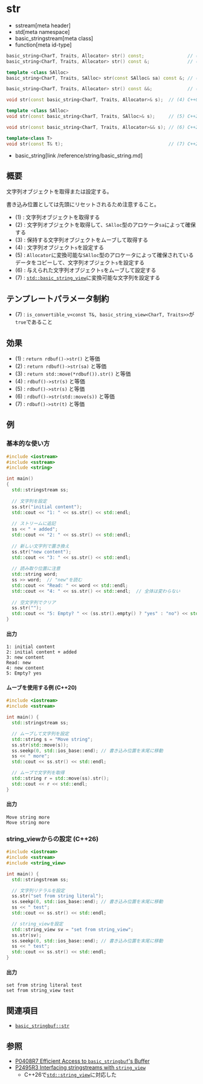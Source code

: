 # str
* sstream[meta header]
* std[meta namespace]
* basic_stringstream[meta class]
* function[meta id-type]

```cpp
basic_string<CharT, Traits, Allocator> str() const;                // (1) C++03
basic_string<CharT, Traits, Allocator> str() const &;              // (1) C++20

template <class SAlloc>
basic_string<CharT, Traits, SAlloc> str(const SAlloc& sa) const &; // (2) C++20

basic_string<CharT, Traits, Allocator> str() const &&;             // (3) C++20

void str(const basic_string<CharT, Traits, Allocator>& s);  // (4) C++03

template <class SAlloc>
void str(const basic_string<CharT, Traits, SAlloc>& s);     // (5) C++20

void str(const basic_string<CharT, Traits, Allocator>&& s); // (6) C++20

template<class T>
void str(const T& t);                                       // (7) C++26
```
* basic_string[link /reference/string/basic_string.md]

## 概要
文字列オブジェクトを取得または設定する。

書き込み位置としては先頭にリセットされるため注意すること。

- (1) : 文字列オブジェクトを取得する
- (2) : 文字列オブジェクトを取得して、`SAlloc`型のアロケータ`sa`によって確保する
- (3) : 保持する文字列オブジェクトをムーブして取得する
- (4) : 文字列オブジェクト`s`を設定する
- (5) : `Allocator`に変換可能な`SAlloc`型のアロケータによって確保されているデータをコピーして、文字列オブジェクト`s`を設定する
- (6) : 与えられた文字列オブジェクト`s`をムーブして設定する
- (7) : [`std::basic_string_view`](/reference/string_view/basic_string_view.md)に変換可能な文字列を設定する


## テンプレートパラメータ制約
- (7) : `is_convertible_v<const T&, basic_string_view<CharT, Traits>>`が`true`であること

## 効果
- (1) : `return rdbuf()->str()` と等価
- (2) : `return rdbuf()->str(sa)` と等価
- (3) : `return std::move(*rdbuf()).str()` と等価
- (4) : `rdbuf()->str(s)` と等価
- (5) : `rdbuf()->str(s)` と等価
- (6) : `rdbuf()->str(std::move(s))` と等価
- (7) : `rdbuf()->str(t)` と等価

## 例
### 基本的な使い方
```cpp example
#include <iostream>
#include <sstream>
#include <string>

int main()
{
  std::stringstream ss;
  
  // 文字列を設定
  ss.str("initial content");
  std::cout << "1: " << ss.str() << std::endl;
  
  // ストリームに追記
  ss << " + added";
  std::cout << "2: " << ss.str() << std::endl;
  
  // 新しい文字列で置き換え
  ss.str("new content");
  std::cout << "3: " << ss.str() << std::endl;
  
  // 読み取り位置に注意
  std::string word;
  ss >> word;  // "new"を読む
  std::cout << "Read: " << word << std::endl;
  std::cout << "4: " << ss.str() << std::endl;  // 全体は変わらない
  
  // 空文字列でクリア
  ss.str("");
  std::cout << "5: Empty? " << (ss.str().empty() ? "yes" : "no") << std::endl;
}
```

#### 出力
```
1: initial content
2: initial content + added
3: new content
Read: new
4: new content
5: Empty? yes
```

#### ムーブを使用する例 (C++20)
```cpp example
#include <iostream>
#include <sstream>

int main() {
  std::stringstream ss;

  // ムーブして文字列を設定
  std::string s = "Move string";
  ss.str(std::move(s));
  ss.seekp(0, std::ios_base::end); // 書き込み位置を末尾に移動
  ss << " more";
  std::cout << ss.str() << std::endl;

  // ムーブで文字列を取得
  std::string r = std::move(ss).str();
  std::cout << r << std::endl;
}
```

#### 出力
```
Move string more
Move string more
```


### string_viewからの設定 (C++26)
```cpp example
#include <iostream>
#include <sstream>
#include <string_view>

int main() {
  std::stringstream ss;

  // 文字列リテラルを設定
  ss.str("set from string literal");
  ss.seekp(0, std::ios_base::end); // 書き込み位置を末尾に移動
  ss << " test";
  std::cout << ss.str() << std::endl;

  // string_viewを設定
  std::string_view sv = "set from string_view";
  ss.str(sv);
  ss.seekp(0, std::ios_base::end); // 書き込み位置を末尾に移動
  ss << " test";
  std::cout << ss.str() << std::endl;
}
```

#### 出力
```
set from string literal test
set from string_view test
```

## 関連項目
- [`basic_stringbuf::str`](../basic_stringbuf/str.md)

## 参照
- [P0408R7 Efficient Access to `basic_stringbuf`'s Buffer](https://www.open-std.org/jtc1/sc22/wg21/docs/papers/2019/p0408r7.pdf)
- [P2495R3 Interfacing stringstreams with `string_view`](https://www.open-std.org/jtc1/sc22/wg21/docs/papers/2023/p2495r3.pdf)
    - C++26で[`std::string_view`](/reference/string_view/basic_string_view.md)に対応した
